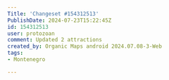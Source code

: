 ```yaml
---
Title: 'Changeset #154312513'
PublishDate: 2024-07-23T15:22:45Z
id: 154312513
user: protozoan
comment: Updated 2 attractions
created_by: Organic Maps android 2024.07.08-3-Web
tags:
- Montenegro

---
```

